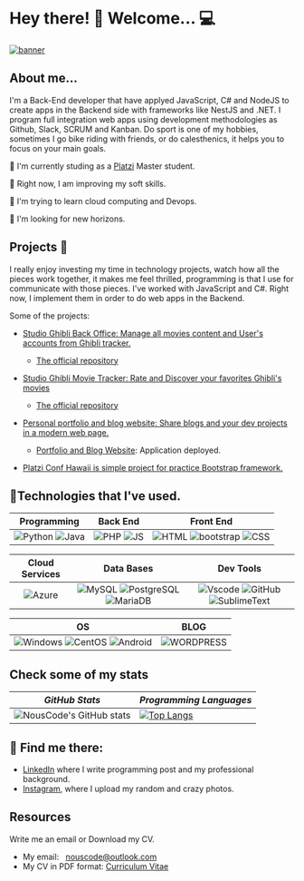 # Hey there! :wave: Welcome...  :computer:
[![banner](./banner-home.png)](https://www.linkedin.com/in/juan-camilo-salazar-be/) 
## About me...
I'm a Back-End developer that have applyed JavaScript, C# and NodeJS to create apps in the Backend side with frameworks like NestJS and .NET. I program full integration web apps using development methodologies as Github, Slack, SCRUM and Kanban. Do sport is one of my hobbies, sometimes I go bike riding with friends, or do calesthenics, it helps you to focus on your main goals. 

🐉 I'm currently studing as a [Platzi](https://www.linkedin.com/school/platzi-inc/) Master student.

🔭 Right now, I am improving my soft skills.

🌱 I'm trying to learn cloud computing and Devops.

🎣 I'm looking for new horizons.

## Projects 🚂
I really enjoy investing my time in technology projects, watch how all the pieces work together, it makes me feel thrilled, programming is that I use for communicate with those pieces. I've worked with JavaScript and C#. Right now, I implement them in order to do web apps in the Backend.

Some of the projects:
- [Studio Ghibli Back Office: Manage all movies content and User's accounts from Ghibli tracker.](https://backoffice.c10-se.com/)
  - [The official repository](https://github.com/C10-Ghibli-s/BE-Backoffice)
- [Studio Ghibli Movie Tracker: Rate and Discover your favorites Ghibli's movies](https://ghibli-tracker.c10-se.com/)
  - [The official repository](https://github.com/C10-Ghibli-s/BE-Studio-Ghibli-Tracker)

- [Personal portfolio and blog website: Share blogs and your dev projects in a modern web page.](https://github.com/NousCode/personal-website)
  - [Portfolio and Blog Website](https://nouscode.net/): Application deployed.
- [Platzi Conf Hawaii is simple project for practice Bootstrap framework.](https://nouscode.github.io/platzi-bootstrap/)

## 🏅Technologies that I've used.

| **Programming** | **Back End**| **Front End** |
| :---: | :---: | :---: |
| ![Python](https://img.shields.io/badge/Python-14354C?style=for-the-badge&logo=python&logoColor=white) ![Java](https://img.shields.io/badge/Java-ED8B00?style=for-the-badge&logo=openjdk&logoColor=white) | ![PHP](https://img.shields.io/badge/PHP-777BB4?style=for-the-badge&logo=php&logoColor=white) ![JS](https://img.shields.io/badge/JavaScript-323330?style=for-the-badge&logo=javascript&logoColor=F7DF1E)  | ![HTML](https://img.shields.io/badge/HTML5-E34F26?style=for-the-badge&logo=html5&logoColor=white) ![bootstrap](https://img.shields.io/badge/Bootstrap-563D7C?style=for-the-badge&logo=bootstrap&logoColor=white) ![CSS](https://img.shields.io/badge/CSS3-1572B6?style=for-the-badge&logo=css3&logoColor=white)  |

| **Cloud Services** | **Data Bases** | **Dev Tools** |
| :---: | :---: | :---: |
| ![Azure](https://img.shields.io/badge/Microsoft_Azure-0089D6?style=for-the-badge&logo=microsoft-azure&logoColor=white) | ![MySQL](	https://img.shields.io/badge/MySQL-005C84?style=for-the-badge&logo=mysql&logoColor=white) ![PostgreSQL](https://img.shields.io/badge/PostgreSQL-316192?style=for-the-badge&logo=postgresql&logoColor=white) ![MariaDB](https://img.shields.io/badge/MariaDB-003545?style=for-the-badge&logo=mariadb&logoColor=white) | ![Vscode](https://img.shields.io/badge/VSCode-0078D4?style=for-the-badge&logo=visual%20studio%20code&logoColor=white) ![GitHub](https://img.shields.io/badge/GitHub-100000?style=for-the-badge&logo=github&logoColor=white) ![SublimeText](https://img.shields.io/badge/sublime_text-%23575757.svg?&style=for-the-badge&logo=sublime-text&logoColor=important)

| **OS** | **BLOG** | 
| :---: | :---: |
| ![Windows](https://img.shields.io/badge/Windows-0078D6?style=for-the-badge&logo=windows&logoColor=white) ![CentOS](https://img.shields.io/badge/Cent%20OS-262577?style=for-the-badge&logo=CentOS&logoColor=white) ![Android](https://img.shields.io/badge/Android-3DDC84?style=for-the-badge&logo=android&logoColor=white) | ![WORDPRESS](https://img.shields.io/badge/Wordpress-21759B?style=for-the-badge&logo=wordpress&logoColor=white)

## Check some of my stats

| *GitHub Stats* | *Programming Languages* |
---|---  
| ![NousCode's GitHub stats](https://github-readme-stats.vercel.app/api?username=CarlosWay23&show_icons=true&theme=tokyonight) |  [![Top Langs](https://github-readme-stats.vercel.app/api/top-langs/?username=CarlosWay23&layout=compact&theme=tokyonight)](https://github.com/anuraghazra/github-readme-stats) |

## 📡 Find me there:

- [LinkedIn](https://www.linkedin.com/in/juan-camilo-salazar-be/) where I write programming post and my professional background. 
- [Instagram](https://www.instagram.com/nous_code/), where I upload my random and crazy photos.

## Resources
Write me an email or Download my CV.
- My email: <a style="margin-left: 8px;" href="mailto:nouscode@outlook.com">nouscode@outlook.com</a>
- My CV in PDF format: <a style="text-align: center;" href="https://1drv.ms/b/s!Aj66jVJPb5INdPAz1L4KebsamhE">Curriculum Vitae</a>
